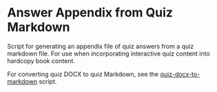 # Answer Appendix from Quiz Markdown

Script for generating an appendix file of quiz answers from a quiz markdown file. For use when incorporating interactive quiz content into hardcopy book content.

For converting quiz DOCX to quiz Markdown, see the [quiz-docx-to-markdown](https://github.com/ghyman-oreilly/scripts/tree/main/quiz-docx-to-markdown) script.